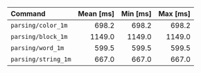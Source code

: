 | Command | Mean [ms] | Min [ms] | Max [ms] |
|:---|---:|---:|---:|
| `parsing/color_1m` | 698.2 | 698.2 | 698.2 |
| `parsing/block_1m` | 1149.0 | 1149.0 | 1149.0 |
| `parsing/word_1m` | 599.5 | 599.5 | 599.5 |
| `parsing/string_1m` | 667.0 | 667.0 | 667.0 |

